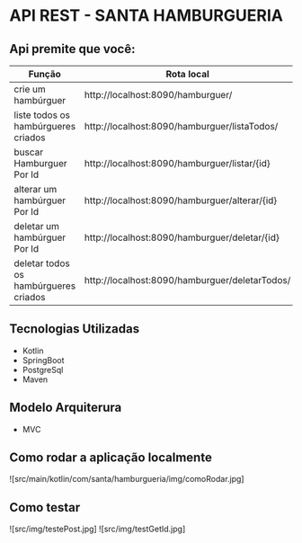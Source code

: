 # API REST - SANTA HAMBURGUERIA

## Api premite que você:
|Função                                 |        Rota local                               |
|---------------------------------------|-------------------------------------------------|
| crie um hambúrguer                    |  http://localhost:8090/hamburguer/              |
| liste todos os hambúrgueres criados   |  http://localhost:8090/hamburguer/listaTodos/   |
| buscar Hamburguer Por Id              |  http://localhost:8090/hamburguer/listar/{id}   |
| alterar um hambúrguer Por Id          |  http://localhost:8090/hamburguer/alterar/{id}  |
| deletar um hambúrguer Por Id          |  http://localhost:8090/hamburguer/deletar/{id}  |
| deletar todos os hambúrgueres criados |  http://localhost:8090/hamburguer/deletarTodos/ |

## Tecnologias Utilizadas

 - Kotlin
 - SpringBoot
 - PostgreSql
 - Maven

## Modelo Arquiterura

 - MVC

## Como rodar a aplicação localmente

![src/main/kotlin/com/santa/hamburgueria/img/comoRodar.jpg]

## Como testar
![src/img/testePost.jpg]
![src/img/testGetId.jpg]